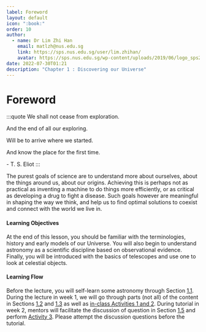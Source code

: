 ```yaml
---
label: Foreword
layout: default
icon: ":book:"
order: 10
author:
  - name: Dr Lim Zhi Han
    email: matlzh@nus.edu.sg
    link: https://sps.nus.edu.sg/user/lim.zhihan/
    avatar: https://sps.nus.edu.sg/wp-content/uploads/2019/06/logo_sps20.png
date: 2022-07-30T01:21
description: "Chapter 1 : Discovering our Universe"
---
```


# Foreword
:::quote
We shall not cease from exploration. 

And the end of all our exploring. 

Will be to arrive where we started. 

And know the place for the first time.

\- T\. S. Eliot
:::

The purest goals of science are to understand more about ourselves,
about the things around us, about our origins. Achieving this is perhaps
not as practical as inventing a machine to do things more efficiently,
or as critical as developing a drug to fight a disease. Such goals
however are meaningful in shaping the way we think, and help us to
find optimal solutions to coexist and connect with the world we live
in. 

#### Learning Objectives

At the end of this lesson, you should be familiar with the terminologies,
history and early models of our Universe. You will also begin to understand
astronomy as a scientific discipline based on observational evidence.
Finally, you will be introduced with the basics of telescopes and
use one to look at celestial objects. 

#### Learning Flow

Before the lecture, you will self-learn some astronomy through Section
[1.1](</Chapter 1/Pre-Lesson Homework>). During the lecture in week 1, we will go through parts (not all)
of the content in Sections [1.2](</Chapter 1/Past Models of Our Universe/>) and [1.3](</Chapter 1/Introduction to Telescopes>) as well as [in-class Activities
1 and 2](<Chapter 1/In-class Activities>). During tutorial in week 2, mentors will facilitate the discussion
of question in Section [1.5](</Chapter 1/Discussion Questions>) and perform [Activity 3](<Chapter 1/In-class Activities>). Please attempt
the discussion questions before the tutorial.